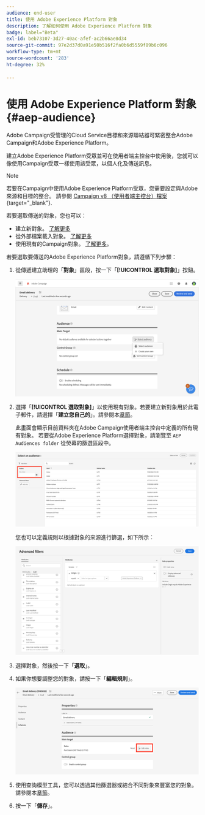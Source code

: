 ```yaml
---
audience: end-user
title: 使用 Adobe Experience Platform 對象
description: 了解如何使用 Adobe Experience Platform 對象
badge: label="Beta"
exl-id: beb73107-3d27-40ac-afef-ac2b66ae8d34
source-git-commit: 97e2d37d0a91e50b516f2fa0b6d5559f89b6c096
workflow-type: tm+mt
source-wordcount: '283'
ht-degree: 32%

---
```


# 使用 Adobe Experience Platform 對象{#aep-audience}

Adobe Campaign受管理的Cloud Service目標和來源聯結器可緊密整合Adobe Campaign和Adobe Experience Platform。

建立Adobe Experience Platform受眾並可在使用者端主控台中使用後，您就可以像使用Campaign受眾一樣使用該受眾，以個人化及傳送訊息。

>[!NOTE]
>
>若要在Campaign中使用Adobe Experience Platform受眾，您需要設定與Adobe來源和目標的整合。 請參閱 [Campaign v8 （使用者端主控台）檔案](https://experienceleague.adobe.com/docs/campaign/campaign-v8/connect/ac-aep/ac-aep.html){target="_blank"}.

若要選取傳送的對象，您也可以：

* 建立新對象。 [了解更多](../query/query-modeler-overview.md)
* 從外部檔案載入對象。 [了解更多](file-audience.md)
* 使用現有的Campaign對象。 [了解更多](add-audience.md)。

若要選取要傳送的Adobe Experience Platform對象，請遵循下列步驟：

1. 從傳遞建立助理的「**對象**」區段，按一下「**[!UICONTROL 選取對象]**」按鈕。

   ![](assets/create-audience.png)

1. 選擇「**[!UICONTROL 選取對象]**」以使用現有對象。若要建立新對象用於此電子郵件，請選擇「**建立您自己的**」。請參閱本[章節](../query/query-modeler-overview.md)。

   此畫面會顯示目前資料夾在Adobe Campaign使用者端主控台中定義的所有現有對象。 若要從Adobe Experience Platform選擇對象，請瀏覽至 `AEP Audiences folder` 從熒幕的篩選區段中。

   ![](assets/select-audience-folder.png)

   您也可以定義規則以根據對象的來源進行篩選，如下所示：

   ![](assets/filter-on-aep-audience.png)

1. 選擇對象，然後按一下「**選取**」。

1. 如果你想要調整您的對象，請按一下「**編輯規則**」。

   ![](assets/refine-audience.png)

1. 使用查詢模型工具，您可以透過其他篩選器或結合不同對象來豐富您的對象。 請參閱本[章節](../query/query-modeler-overview.md)。

1. 按一下「**儲存**」。

